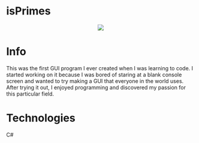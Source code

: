 # isPrimes

<p align="center">
  <img src="https://github.com/sdsarun/portfolio/blob/main/isPrimes/img/isprimeDemo.png" /> 
</p>

# Info
This was the first GUI program I ever created when I was learning to code. I started working on it because I was bored of staring at a blank console screen and wanted to try making a GUI that everyone in the world uses. After trying it out, I enjoyed programming and discovered my passion for this particular field.

# Technologies
C#
